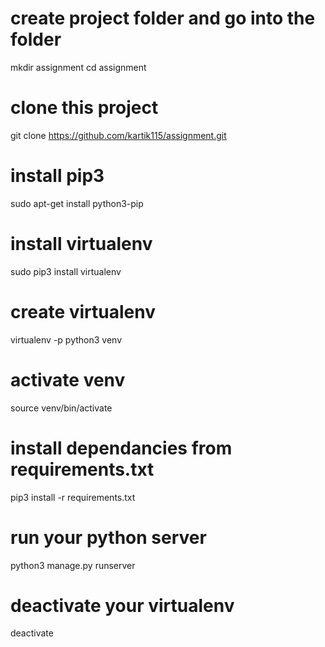 # create project folder and go into the folder
mkdir assignment
cd assignment

# clone this project
git clone https://github.com/kartik115/assignment.git

# install pip3
sudo apt-get install python3-pip

# install virtualenv
sudo pip3 install virtualenv

# create virtualenv
virtualenv -p python3 venv

# activate venv
source venv/bin/activate

# install dependancies from requirements.txt
pip3 install -r requirements.txt

# run your python server
python3 manage.py runserver

# deactivate your virtualenv
deactivate